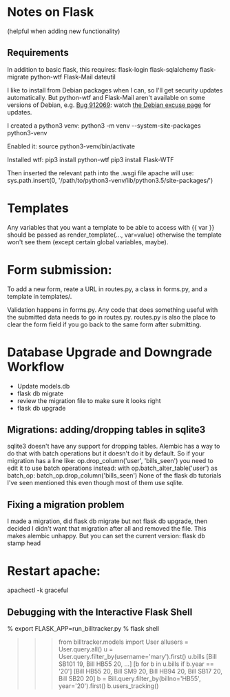 # Notes on Flask

(helpful when adding new functionality)

## Requirements

In addition to basic flask, this requires:
flask-login flask-sqlalchemy flask-migrate python-wtf Flask-Mail dateutil

I like to install from Debian packages when I can, so I'll get
security updates automatically. But python-wtf and Flask-Mail
aren't available on some versions of Debian, e.g.
[Bug 912069](https://bugs.debian.org/cgi-bin/bugreport.cgi?bug=912069):
watch [the Debian excuse page](https://qa.debian.org/excuses.php?package=flask-wtf) for updates.

I created a python3 venv:
python3 -m venv --system-site-packages python3-venv

Enabled it:
source python3-venv/bin/activate

Installed wtf:
pip3 install python-wtf
pip3 install Flask-WTF

Then inserted the relevant path into the .wsgi file apache will use:
sys.path.insert(0, '/path/to/python3-venv/lib/python3.5/site-packages/')

# Templates

Any variables that you want a template to be able to access with {{ var }}
should be passed as render_template(..., var=value) otherwise the template
won't see them (except certain global variables, maybe).

# Form submission:

To add a new form, reate a URL in routes.py, a class in forms.py,
and a template in templates/.

Validation happens in forms.py.
Any code that does something useful with the submitted data needs
to go in routes.py.
routes.py is also the place to clear the form field if you go back to
the same form after submitting.

# Database Upgrade and Downgrade Workflow

- Update models.db
- flask db migrate
- review the migration file to make sure it looks right
- flask db upgrade


## Migrations: adding/dropping tables in sqlite3

sqlite3 doesn't have any support for dropping tables.
Alembic has a way to do that with batch operations but it doesn't
do it by default. So if your migration has a line like:
    op.drop_column('user', 'bills_seen')
you need to edit it to use batch operations instead:
    with op.batch_alter_table('user') as batch_op:
        batch_op.drop_column('bills_seen')
None of the flask db tutorials I've seen mentioned this
even though most of them use sqlite.


## Fixing a migration problem

I made a migration, did flask db migrate but not flask db upgrade,
then decided I didn't want that migration after all and removed the
file. This makes alembic unhappy. But you can set the current version:
flask db stamp head

# Restart apache:

apachectl -k graceful


## Debugging with the Interactive Flask Shell

% export FLASK_APP=run_billtracker.py
% flask shell
>>> from billtracker.models import User
>>> allusers = User.query.all()
>>> u = User.query.filter_by(username='mary').first()
>>> u.bills
[Bill SB101 19, Bill HB55 20, ...]
>>> [b for b in u.bills if b.year == '20']
[Bill HB55 20, Bill SM9 20, Bill HB94 20, Bill SB17 20, Bill SB20 20]
>>> b =  Bill.query.filter_by(billno='HB55', year='20').first()
>>> b.users_tracking()
